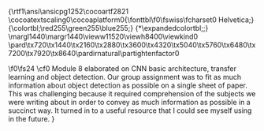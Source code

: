 {\rtf1\ansi\ansicpg1252\cocoartf2821
\cocoatextscaling0\cocoaplatform0{\fonttbl\f0\fswiss\fcharset0 Helvetica;}
{\colortbl;\red255\green255\blue255;}
{\*\expandedcolortbl;;}
\margl1440\margr1440\vieww11520\viewh8400\viewkind0
\pard\tx720\tx1440\tx2160\tx2880\tx3600\tx4320\tx5040\tx5760\tx6480\tx7200\tx7920\tx8640\pardirnatural\partightenfactor0

\f0\fs24 \cf0 Module 8 elaborated on CNN basic architecture, transfer learning and object detection. Our group assignment was to fit as much information about object detection as possible on a single sheet of paper. This was challenging because it required comprehension of the subjects we were writing about in order to convey as much information as possible in a succinct way. It turned in to a useful resource that I could see myself using in the future. }